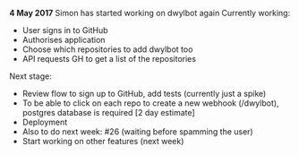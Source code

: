 **4 May 2017**
Simon has started working on dwylbot again
Currently working:
- User signs in to GitHub
- Authorises application
- Choose which repositories to add dwylbot too
- API requests GH to get a list of the repositories

Next stage:
- Review flow to sign up to GitHub, add tests (currently just a spike)
- To be able to click on each repo to create a new webhook (/dwylbot), postgres database is required [2 day estimate]
- Deployment
- Also to do next week: #26 (waiting before spamming the user)
- Start working on other features (next week)
